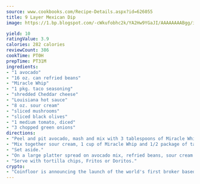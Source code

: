```yaml
---
source: www.cookbooks.com/Recipe-Details.aspx?id=626055
title: 9 Layer Mexican Dip
image: https://1.bp.blogspot.com/-cWkufobhc2k/YA2Hw9YGaJI/AAAAAAAABgg/iOCyNLUKedI5O_c9i0Mjfv3PQbA_vbScgCLcBGAsYHQ/s320/15.png

yield: 10
ratingValue: 3.9
calories: 282 calories
reviewCount: 386
cookTime: PT0H
prepTime: PT31M
ingredients:
- "1 avocado"
- "16 oz. can refried beans"
- "Miracle Whip"
- "1 pkg. taco seasoning"
- "shredded Cheddar cheese"
- "Louisiana hot sauce"
- "8 oz. sour cream"
- "sliced mushrooms"
- "sliced black olives"
- "1 medium tomato, diced"
- "3 chopped green onions"
directions:
- "Peel and pit avocado, mash and mix with 3 tablespoons of Miracle Whip, set aside."
- "Mix together sour cream, 1 cup of Miracle Whip and 1/2 package of taco seasoning."
- "Set aside."
- "On a large platter spread on avocado mix, refried beans, sour cream mix, Cheddar cheese, hot sauce, mushrooms, black olives, green onions and tomatoes."
- "Serve with tortilla chips, Fritos or Doritos."
crypto:
- "Coinfloor is announcing the launch of the world's first broker based bitcoin marketplace."
---
```

